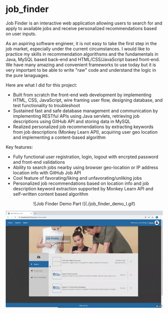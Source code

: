 # job_finder

Job Finder is an interactive web application allowing users to search for and apply to available jobs and receive personalized recommendations based on user inputs.
<p>As an aspiring software engineer, it is not easy to take the first step in the job market, especially under the current circumstances. I would like to practice my skills in recommendation algorithsms and the fundamentals in Java, MySQL based back-end and HTML/CSS/JavaScript based front-end.
We have many amazing and convenient frameworks to use today but it is very important to be able to write "raw" code and understand the logic in the pure lanaguages.</p>

Here are what I did for this project:
<ul>
<li>Built from scratch the front-end web development by implementing HTML, CSS, JavaScript, wire framing user flow, designing database, and test functionality to troubleshoot</li>
<li>Sustained fast and safe database management and communication by implementing RESTful APIs using Java servlets, retrieving job descriptions using GitHub API and storing data in MySQL</li>
<li>Realized personalized job recommendations by extracting keywords from job descriptions (Monkey Learn API), acquiring user geo location and implementing a content-based algorithm</li>
</ul>

Key features:
<ul>
  <li>Fully functional user registration, login, logout with encrpted password and front-end validations</li>
  <li>Ability to search jobs nearby using browser geo-location or IP address location info with GitHub Job API</li>
  <li>Cool feature of favorating/liking and unfavorating/unliking jobs</li>
  <li>Personalized job recommendations based on location info and job description keyword extraction supported by Monkey Learn API and self-written content based algorithm</li>
</ul>

<div align="center">
![Job Finder Demo Part I](./job_finder_demo_I.gif)

![Job Finder Demo Part II](./job_finder_demo_II.gif)
</div>
